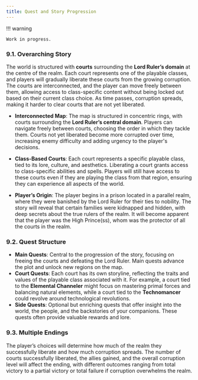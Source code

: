 ```yaml
---
title: Quest and Story Progression
---
```


!!! warning

	Work in progress.

### **9.1. Overarching Story**

The world is structured with **courts** surrounding the **Lord Ruler’s domain** at the centre of the realm. Each court represents one of the playable classes, and players will gradually liberate these courts from the growing corruption. The courts are interconnected, and the player can move freely between them, allowing access to class-specific content without being locked out based on their current class choice. As time passes, corruption spreads, making it harder to clear courts that are not yet liberated.

- **Interconnected Map**: The map is structured in concentric rings, with courts surrounding the **Lord Ruler’s central domain**. Players can navigate freely between courts, choosing the order in which they tackle them. Courts not yet liberated become more corrupted over time, increasing enemy difficulty and adding urgency to the player's decisions.
    
- **Class-Based Courts**: Each court represents a specific playable class, tied to its lore, culture, and aesthetics. Liberating a court grants access to class-specific abilities and spells. Players will still have access to these courts even if they are playing the class from that region, ensuring they can experience all aspects of the world.
    
- **Player’s Origin**: The player begins in a prison located in a parallel realm, where they were banished by the Lord Ruler for their ties to nobility. The story will reveal that certain families were kidnapped and hidden, with deep secrets about the true rulers of the realm. It will become apparent that the player was the High Prince(ss), whom was the protector of all the courts in the realm.

### **9.2. Quest Structure**

- **Main Quests**: Central to the progression of the story, focusing on freeing the courts and defeating the Lord Ruler. Main quests advance the plot and unlock new regions on the map.
- **Court Quests**: Each court has its own storyline, reflecting the traits and values of the playable class associated with it. For example, a court tied to the **Elemental Channeler** might focus on mastering primal forces and balancing natural elements, while a court tied to the **Technomancer** could revolve around technological revolutions.
- **Side Quests**: Optional but enriching quests that offer insight into the world, the people, and the backstories of your companions. These quests often provide valuable rewards and lore.

### **9.3. Multiple Endings**

The player’s choices will determine how much of the realm they successfully liberate and how much corruption spreads. The number of courts successfully liberated, the allies gained, and the overall corruption level will affect the ending, with different outcomes ranging from total victory to a partial victory or total failure if corruption overwhelms the realm.